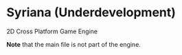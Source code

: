 # Syriana (Underdevelopment)
2D Cross Platform Game Engine

<b>Note</b> that the main file is not part of the engine.
